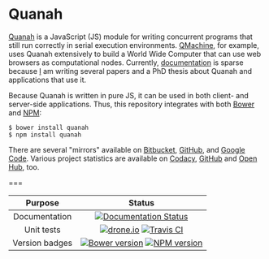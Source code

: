 Quanah
======


[Quanah](https://qmachine.github.io/quanah/) is a JavaScript (JS) module for
writing concurrent programs that still run correctly in serial execution
environments. [QMachine](https://www.qmachine.org/), for example, uses Quanah
extensively to build a World Wide Computer that can use web browsers as
computational nodes. Currently, [documentation](https://quanah.readthedocs.org)
is sparse because [I](http://seanwilkinson.info) am writing several papers and
a PhD thesis about Quanah and applications that use it.

Because Quanah is written in pure JS, it can be used in both client- and
server-side applications. Thus, this repository integrates with both
[Bower](http://bower.io) and [NPM](https://www.npmjs.org):

    $ bower install quanah
    $ npm install quanah

There are several "mirrors" available on
[Bitbucket](https://bitbucket.org/wilkinson/quanah),
[GitHub](https://github.com/qmachine/quanah), and
[Google Code](https://quanah.googlecode.com). Various project statistics are
available on [Codacy](https://www.codacy.com/public/qmachine/quanah/dashboard),
[GitHub](https://github.com/qmachine/quanah/graphs) and
[Open Hub](https://www.openhub.net/p/quanah), too.

===

| Purpose | Status |
|:-------:|:------:|
| Documentation | [![Documentation Status](https://readthedocs.org/projects/quanah/badge/?version=latest)](https://readthedocs.org/projects/quanah/?badge=latest) |
| Unit tests | [![drone.io](https://drone.io/github.com/qmachine/quanah/status.png)](https://drone.io/github.com/qmachine/quanah/latest) [![Travis CI](https://travis-ci.org/qmachine/quanah.svg?branch=master)](https://travis-ci.org/qmachine/quanah) |
| Version badges | [![Bower version](https://badge.fury.io/bo/quanah.svg)](http://badge.fury.io/bo/quanah) [![NPM version](https://badge.fury.io/js/quanah.svg)](http://badge.fury.io/js/quanah) |

